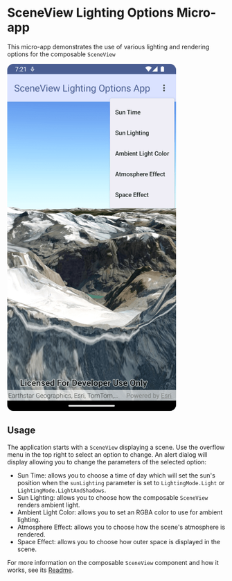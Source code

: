 # SceneView Lighting Options Micro-app

This micro-app demonstrates the use of various lighting and rendering options for the composable `SceneView`

![Screenshot](screenshot.png)

## Usage

The application starts with a `SceneView` displaying a scene. Use the overflow menu in the top right to select an option to change. An alert dialog will display allowing you to change the parameters of the selected option:

- Sun Time: allows you to choose a time of day which will set the sun's position when the `sunLighting` parameter is set to `LightingMode.Light` or `LightingMode.LightAndShadows`.
- Sun Lighting: allows you to choose how the composable `SceneView` renders ambient light.
- Ambient Light Color: allows you to set an RGBA color to use for ambient lighting.
- Atmosphere Effect: allows you to choose how the scene's atmosphere is rendered.
- Space Effect: allows you to choose how outer space is displayed in the scene.

For more information on the composable `SceneView` component and how it works, see its [Readme](../../toolkit/geoview-compose/README.md).


